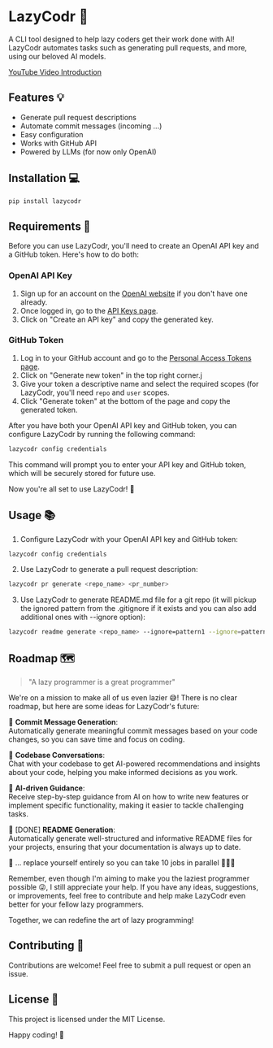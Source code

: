 # LazyCodr 🚀

A CLI tool designed to help lazy coders get their work done with AI! LazyCodr automates tasks such as generating pull requests, and more, using our beloved AI models.

[YouTube Video Introduction](https://youtu.be/-_nZhPcOTIA)

## Features 💡

- Generate pull request descriptions
- Automate commit messages (incoming ...)
- Easy configuration
- Works with GitHub API
- Powered by LLMs (for now only OpenAI)

## Installation 💻

```bash
pip install lazycodr
```

## Requirements 🔑

Before you can use LazyCodr, you'll need to create an OpenAI API key and a GitHub token. Here's how to do both:

### OpenAI API Key

1. Sign up for an account on the [OpenAI website](https://beta.openai.com/signup/) if you don't have one already.
2. Once logged in, go to the [API Keys page](https://beta.openai.com/account/api-keys).
3. Click on "Create an API key" and copy the generated key.

### GitHub Token

1. Log in to your GitHub account and go to the [Personal Access Tokens page](https://github.com/settings/tokens).
2. Click on "Generate new token" in the top right corner.j
3. Give your token a descriptive name and select the required scopes (for LazyCodr, you'll need `repo` and `user` scopes.
4. Click "Generate token" at the bottom of the page and copy the generated token.

After you have both your OpenAI API key and GitHub token, you can configure LazyCodr by running the following command:

```bash
lazycodr config credentials
```

This command will prompt you to enter your API key and GitHub token, which will be securely stored for future use.

Now you're all set to use LazyCodr! 🚀


## Usage 📚

1. Configure LazyCodr with your OpenAI API key and GitHub token:

```bash
lazycodr config credentials
```

2. Use LazyCodr to generate a pull request description:

```bash
lazycodr pr generate <repo_name> <pr_number>
```

3. Use LazyCodr to generate README.md file for a git repo (it will pickup the ignored pattern from the .gitignore if it exists and you can also add additional ones with --ignore option):

```bash
lazycodr readme generate <repo_name> --ignore=pattern1 --ignore=pattern2 ...
```

## Roadmap 🗺️

> "A lazy programmer is a great programmer"

We're on a mission to make all of us even lazier 😅!
There is no clear roadmap, but here are some ideas for LazyCodr's future:

🚀 **Commit Message Generation**: <br />
Automatically generate meaningful commit messages based on your code changes, so you can save time and focus on coding.

🚀 **Codebase Conversations**: <br />
Chat with your codebase to get AI-powered recommendations and insights about your code, helping you make informed decisions as you work.

🚀 **AI-driven Guidance**: <br />
Receive step-by-step guidance from AI on how to write new features or implement specific functionality, making it easier to tackle challenging tasks.

🚀 [DONE] **README Generation**: <br />
Automatically generate well-structured and informative README files for your projects, ensuring that your documentation is always up to date.

🚀 ... replace yourself entirely so you can take 10 jobs in parallel 🤑🤑🤑

Remember, even though I'm aiming to make you the laziest programmer possible 😜, I still appreciate your help.
If you have any ideas, suggestions, or improvements, feel free to contribute and help make LazyCodr even better for your fellow lazy programmers.

Together, we can redefine the art of lazy programming!

## Contributing 🤝

Contributions are welcome! Feel free to submit a pull request or open an issue.

## License 📄

This project is licensed under the MIT License.

Happy coding! 🎉
